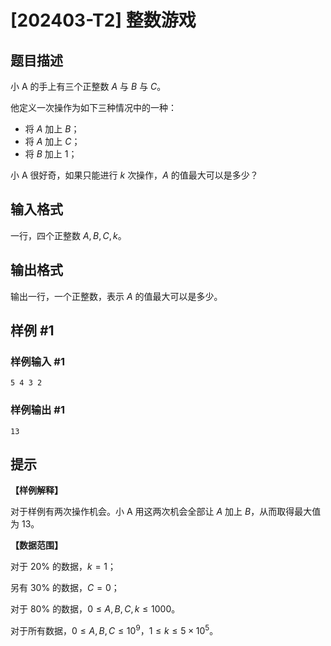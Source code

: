 # [202403-T2] 整数游戏

## 题目描述

小 A 的手上有三个正整数 $A$ 与 $B$ 与 $C$。

他定义一次操作为如下三种情况中的一种：

- 将 $A$ 加上 $B$；
- 将 $A$ 加上 $C$；
- 将 $B$ 加上 $1$；

小 A 很好奇，如果只能进行 $k$ 次操作，$A$ 的值最大可以是多少？

## 输入格式

一行，四个正整数 $A,B,C,k$。

## 输出格式

输出一行，一个正整数，表示 $A$ 的值最大可以是多少。

## 样例 #1

### 样例输入 #1

```
5 4 3 2
```

### 样例输出 #1

```
13
```

## 提示

**【样例解释】**

对于样例有两次操作机会。小 A 用这两次机会全部让 $A$ 加上 $B$，从而取得最大值为 $13$。

**【数据范围】**

对于 $20\%$ 的数据，$k=1$；

另有 $30\%$ 的数据，$C=0$；

对于 $80\%$ 的数据，$0 \leq A,B,C,k \leq 1000$。

对于所有数据，$0 \leq A,B,C \leq 10^9$，$1 \leq k \leq 5\times 10^5$。